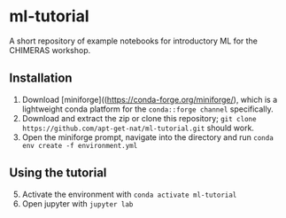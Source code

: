 # ml-tutorial
A short repository of example notebooks for introductory ML for the CHIMERAS workshop.

## Installation
1) Download [miniforge]((https://conda-forge.org/miniforge/), which is a lightweight conda platform for the ```conda::forge channel``` specifically.
2) Download and extract the zip or clone this repository; ```git clone https://github.com/apt-get-nat/ml-tutorial.git``` should work.
3) Open the miniforge prompt, navigate into the directory and run ```conda env create -f environment.yml```

## Using the tutorial
5) Activate the environment with ```conda activate ml-tutorial```
6) Open jupyter with ```jupyter lab```
